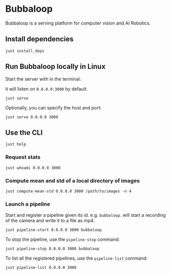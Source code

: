 # Bubbaloop

Bubbaloop is a serving platform for computer vision and AI Robotics.

## Install dependencies

```
just install_deps
```

## Run Bubbaloop locally in Linux

Start the server with in the terminal:

it will listen on `0.0.0.0:3000` by default.

```
just serve
```

Optionally, you can specify the host and port:

```
just serve 0.0.0.0 3000
```

## Use the CLI

```
just help
```

### Request stats

```
just whoami 0.0.0.0 3000
```

### Compute mean and std of a local directory of images

```
just compute-mean-std 0.0.0.0 3000 /path/to/images -n 4
```

### Launch a pipeline

Start and register a pipeline given its id. e.g. `bubbaloop`. will start a recording of the camera and write it to a file as mp4.

```
just pipeline-start 0.0.0.0 3000 bubbaloop
```

To stop the pipeline, use the `pipeline-stop` command:

```
just pipeline-stop 0.0.0.0 3000 bubbaloop
```

To list all the registered pipelines, use the `pipeline-list` command:

```
just pipeline-list 0.0.0.0 3000
```
